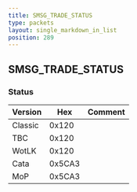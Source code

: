 ```yaml
---
title: SMSG_TRADE_STATUS
type: packets
layout: single_markdown_in_list
position: 289
---
```


## SMSG_TRADE_STATUS

### Status

Version    | Hex        | Comment
---------- | ---------- | ---------- 
Classic    | 0x120      | 
TBC        | 0x120      | 
WotLK      | 0x120      | 
Cata       | 0x5CA3     | 
MoP        | 0x5CA3     | 